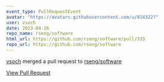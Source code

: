 ```yaml
---
event_type: PullRequestEvent
avatar: "https://avatars.githubusercontent.com/u/814322?"
user: vsoch
date: 2023-04-16
repo_name: rseng/software
html_url: https://github.com/rseng/software/pull/333
repo_url: https://github.com/rseng/software
---
```


<a href='https://github.com/vsoch' target='_blank'>vsoch</a> merged a pull request to <a href='https://github.com/rseng/software' target='_blank'>rseng/software</a>

<a href='https://github.com/rseng/software/pull/333' target='_blank'>View Pull Request</a>